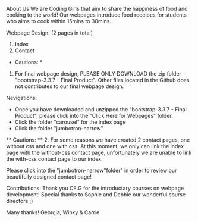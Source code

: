 About Us
We are Coding Girls that aim to share the happiness of food and cooking to the world! Our webpages introduce food receipes for students who aims to cook within 15mins to 30mins.

Webpage Design: (2 pages in total)
1. Index
2. Contact


* Cautions: *
1. For final webpage design, PLEASE ONLY DOWNLOAD the zip folder "bootstrap-3.3.7 - Final Product". Other files located in the Github does not contributes to our final webpage design.

Nevigations:
- Once you have downloaded and unzipped the "bootstrap-3.3.7 - Final Product", please click into the "Click Here for Webpages" folder.
- Click the folder "carousel" for the index page
- Click the folder "jumbotron-narrow"

** Cautions: **
2. For some reasons we have created 2 contact pages, one without css and one with css. At this moment, we only can link the index page with the without-css contact page, unfortunately we are unable to link the with-css contact page to our index.

Please click into the "jumbotron-narrow"folder" in order to review our beautifully designed contact page! 

Contributions:
Thank you CF:G for the introductary courses on webpage development!
Special thanks to Sophie and Debbie our wonderful course directors ;)

Many thanks!
Georgia, Winky & Carrie



